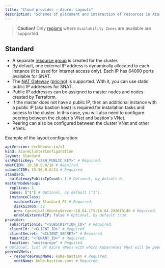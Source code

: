 ```yaml
---
title: "Cloud provider — Azure: Layouts"
description: "Schemes of placement and interaction of resources in Azure when working with the Deckhouse cloud provider."
---
```


> **Caution!** Only [regions](https://docs.microsoft.com/en-us/azure/availability-zones/az-region) where `Availability Zones` are available are supported.

## Standard

* A separate [resource group](https://docs.microsoft.com/en-us/azure/azure-resource-manager/management/manage-resource-groups-portal) is created for the cluster.
* By default, one external IP address is dynamically allocated to each instance (it is used for Internet access only). Each IP has 64000 ports available for SNAT.
* The [NAT Gateway](https://docs.microsoft.com/en-us/azure/virtual-network/nat-overview) ([pricing](https://azure.microsoft.com/en-us/pricing/details/virtual-network/)) is supported. With it, you can use static public IP addresses for SNAT.
* Public IP addresses can be assigned to master nodes and nodes created by Terraform.
* If the master does not have a public IP, then an additional instance with a public IP (aka bastion host) is required for installation tasks and access to the cluster. In this case, you will also need to configure peering between the cluster's VNet and bastion's VNet.
* Peering can also be configured between the cluster VNet and other VNets.

Example of the layout configuration:

```yaml
apiVersion: deckhouse.io/v1
kind: AzureClusterConfiguration
layout: Standard
sshPublicKey: "<SSH_PUBLIC_KEY>" # Required.
vNetCIDR: 10.50.0.0/16 # Required.
subnetCIDR: 10.50.0.0/24 # Required.
standard:
  natGatewayPublicIpCount: 1 # Optional, by default 0.
masterNodeGroup:
  replicas: 1
  zones: ["1"] # Optional, by default ["1"].
  instanceClass:
    machineSize: Standard_F4 # Required.
    diskSizeGb: 32
    urn: Canonical:UbuntuServer:18.04-LTS:18.04.202010140 # Required.
    enableExternalIP: false # Optional, by default true.
provider:
  subscriptionId: "<SUBSCRIPTION_ID>" # Required.
  clientId: "<CLIENT_ID>" # Required.
  clientSecret: "<CLIENT_SECRET>" # Required.
  tenantId: "<TENANT_ID>" # Required.
  location: "westeurope" # Required.
# Optional, list of Azure VNets with which Kubernetes VNet will be peered.
peeredVNets:
  - resourceGroupName: kube-bastion # Required.
    vnetName: kube-bastion-vnet # Required.
```
